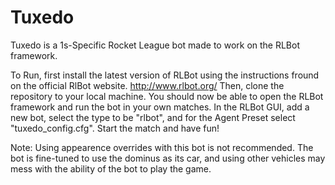 # Tuxedo
Tuxedo is a 1s-Specific Rocket League bot made to work on the RLBot framework.

To Run, first install the latest version of RLBot using the instructions fround on the official RlBot website. http://www.rlbot.org/ Then, clone the repository to your local machine. You should now be able to open the RLBot framework and run the bot in your own matches. In the RLBot GUI, add a new bot, select the type to be "rlbot", and for the Agent Preset select "tuxedo_config.cfg". Start the match and have fun!

Note: Using appearence overrides with this bot is not recommended. The bot is fine-tuned to use the dominus as its car, and using other vehicles may mess with the ability of the bot to play the game.
